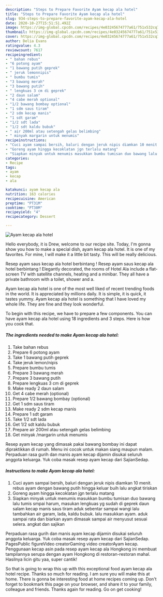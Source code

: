 ```yaml
---
description: "Steps to Prepare Favorite Ayam kecap ala hotel"
title: "Steps to Prepare Favorite Ayam kecap ala hotel"
slug: 934-steps-to-prepare-favorite-ayam-kecap-ala-hotel
date: 2020-10-27T15:51:51.492Z
image: https://img-global.cpcdn.com/recipes/4e03245674777a61/751x532cq70/ayam-kecap-ala-hotel-foto-resep-utama.jpg
thumbnail: https://img-global.cpcdn.com/recipes/4e03245674777a61/751x532cq70/ayam-kecap-ala-hotel-foto-resep-utama.jpg
cover: https://img-global.cpcdn.com/recipes/4e03245674777a61/751x532cq70/ayam-kecap-ala-hotel-foto-resep-utama.jpg
author: Delia Evans
ratingvalue: 4.3
reviewcount: 7617
recipeingredient:
- " bahan rebus"
- "6 potong ayam"
- "1 bawang putih geprek"
- " jeruk lemonnipis"
- " bumbu tumis"
- "3 bawang merah"
- "3 bawang putih"
- " lengkuas 3 cm di geprek"
- "2 daun salam"
- "4 cabe merah optional"
- "1/2 bawang bombay optional"
- "1 sdm saus tiram"
- "2 sdm kecap manis"
- "1 sdt garam"
- "1/2 sdt lada"
- "1/2 sdt kaldu bubuk"
- " air 200ml atau setengah gelas belimbing"
- " minyak margarin untuk menumis"
recipeinstructions:
- "Cuci ayam sampai bersih, baluri dengan jeruk nipis diamkan 10 menit. rebus ayam dengan bawang putih hingga keluar buih lalu angkat tiriskan"
- "Goreng ayam hingga kecoklatan jgn terlalu matang"
- "Siapkan minyak untuk menumis masukkan bumbu tumisan duo bawang lalu tumis smpai harum, masukan lengkuas yg sudah di geprek daun salam kecap manis saus tiram aduk sebentar sampai wangi lalu tambahkan air garam, lada, kaldu bubuk. lalu masukkan ayam. aduk sampai rata dan biarkan ayam dimasak sampai air menyusut sesuai selera. angkat dan sajikan"
categories:
- Recipe
tags:
- ayam
- kecap
- ala

katakunci: ayam kecap ala 
nutrition: 163 calories
recipecuisine: American
preptime: "PT31M"
cooktime: "PT30M"
recipeyield: "4"
recipecategory: Dessert

---
```



![Ayam kecap ala hotel](https://img-global.cpcdn.com/recipes/4e03245674777a61/751x532cq70/ayam-kecap-ala-hotel-foto-resep-utama.jpg)

Hello everybody, it is Drew, welcome to our recipe site. Today, I'm gonna show you how to make a special dish, ayam kecap ala hotel. It is one of my favorites. For mine, I will make it a little bit tasty. This will be really delicious.

Resep ayam saus kecap ala hotel berbintang ! Resep ayam saus kecap ala hotel berbintang ! Elegantly decorated, the rooms of Hotel Ala include a flat-screen TV with satellite channels, heating and a minibar. They all have a private bathroom with a toilet, shower and a.

Ayam kecap ala hotel is one of the most well liked of recent trending foods in the world. It is appreciated by millions daily. It is simple, it is quick, it tastes yummy. Ayam kecap ala hotel is something that I have loved my whole life. They are fine and they look wonderful.


To begin with this recipe, we have to prepare a few components. You can have ayam kecap ala hotel using 18 ingredients and 3 steps. Here is how you cook that.

<!--inarticleads1-->

##### The ingredients needed to make Ayam kecap ala hotel:

1. Take  bahan rebus
1. Prepare 6 potong ayam
1. Take 1 bawang putih geprek
1. Take  jeruk lemon/nipis
1. Prepare  bumbu tumis
1. Prepare 3 bawang merah
1. Prepare 3 bawang putih
1. Prepare  lengkuas 3 cm di geprek
1. Make ready 2 daun salam
1. Get 4 cabe merah (optional)
1. Prepare 1/2 bawang bombay (optional)
1. Get 1 sdm saus tiram
1. Make ready 2 sdm kecap manis
1. Prepare 1 sdt garam
1. Take 1/2 sdt lada
1. Get 1/2 sdt kaldu bubuk
1. Prepare  air 200ml atau setengah gelas belimbing
1. Get  minyak /margarin untuk menumis


Resep ayam kecap yang dimasak pakai bawang bombay ini dapat dipraktikkan di rumah. Menu ini cocok untuk makan siang maupun malam. Perpaduan rasa gurih dan manis ayam kecap dijamin disukai seluruh anggota keluarga. Yuk coba masak resep ayam kecap dari SajianSedap. 

<!--inarticleads2-->

##### Instructions to make Ayam kecap ala hotel:

1. Cuci ayam sampai bersih, baluri dengan jeruk nipis diamkan 10 menit. rebus ayam dengan bawang putih hingga keluar buih lalu angkat tiriskan
1. Goreng ayam hingga kecoklatan jgn terlalu matang
1. Siapkan minyak untuk menumis masukkan bumbu tumisan duo bawang lalu tumis smpai harum, masukan lengkuas yg sudah di geprek daun salam kecap manis saus tiram aduk sebentar sampai wangi lalu tambahkan air garam, lada, kaldu bubuk. lalu masukkan ayam. aduk sampai rata dan biarkan ayam dimasak sampai air menyusut sesuai selera. angkat dan sajikan


Perpaduan rasa gurih dan manis ayam kecap dijamin disukai seluruh anggota keluarga. Yuk coba masak resep ayam kecap dari SajianSedap. PagesPublic figureVideo creatorGaming video creatorAyam kecap. Penggunaan kecap asin pada resep ayam kecap ala Hongkong ini membuat tampilannya serupa dengan ayam Hongkong di restoran-restoran mahal. Hasilnya licin gitu yaa, super cantik! 

So that is going to wrap this up with this exceptional food ayam kecap ala hotel recipe. Thanks so much for reading. I am sure you will make this at home. There is gonna be interesting food at home recipes coming up. Don't forget to bookmark this page on your browser, and share it to your family, colleague and friends. Thanks again for reading. Go on get cooking!
